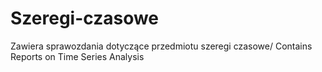 # Szeregi-czasowe
Zawiera sprawozdania dotyczące przedmiotu szeregi czasowe/ Contains Reports on Time Series Analysis
